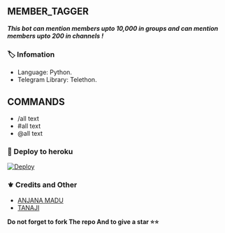 ## MEMBER_TAGGER
_**This bot can mention members upto 10,000 in groups and can mention members upto 200 in channels !**_

### 🏷 Infomation
- Language: Python.
- Telegram Library: Telethon.
## COMMANDS 
- /all text 
- #all text 
- @all text 

### 🚀 Deploy to heroku
[![Deploy](https://www.herokucdn.com/deploy/button.svg)](https://heroku.com/deploy?template=https://github.com/tana9373/MEMBER_TAGGER)

### ⚜ Credits and Other
- [ANJANA MADU](https://github.com/AnjanaMadu) 
- [TANAJI](https://t.me/XD_PERSON)

**Do not forget to fork The repo And to give a star ⭐⭐**
